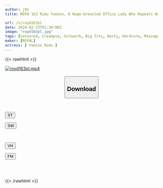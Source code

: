 ```yaml
---
author: j91
title: ROYD-163 Rimu Yumino, A Huge-breasted Office Lady Who Repeats An Aphrodisiac Squirting Shrimp Warping Climax At A Relentless Breast Torture Beauty Salon

url: /v/royd163pl
date: 2024-02-23T01:30:00Z
image: "royd163pl.jpg"
tags: [Censored, Creampie, Solowork, Big Tits, Nasty, Hardcore, Massage, Lotion	]
maker: [ROYAL]
actress: [ Yumino Rimu ]
---
```



{{< rawhtml >}}

<div class="video" data-videoid="mwQr1Kx6kLtbJPy">
    <a href="javascript:;">
        <img src="/v/royd163pl/royd163pl.jpg" width="WIDTH" height="HEIGHT" alt="royd163pl.mp4" loading="lazy">
    </a>
</div>

<script type="text/javascript" src="https://j91.asia/asset/on-demand-st.js"></script>

<br>
  <link rel="stylesheet" href="https://j91.asia/asset/bs5.css">
  
  <center>
  <button class="btn btn-primary" type="button" data-bs-toggle="collapse" data-bs-target=".multi-collapse" aria-expanded="false" aria-controls="multiCollapseExample1 multiCollapseExample2"><h2>Download</h2></button></center>
</p>
<div class="row">
  <div class="col">
    <div class="collapse multi-collapse" id="multiCollapseExample1">
      <div class="card card-body">
	      	      <br>
<div class="buttons">  
<p><a href="https://streamtape.to/v/mwQr1Kx6kLtbJPy" target="_blank"><button class="btn-hover color-3"><i class="fa fa-download"></i> ST</button></a></p>
<p><a href="https://cdnwish.com/ywc2u4f6tgt9" target="_blank"><button class="btn-hover color-2"><i class="fa fa-download"></i> SW</button></a></p></div>
    </div>
  </div>
</div>
  <div class="col">
    <div class="collapse multi-collapse" id="multiCollapseExample2">
      <div class="card card-body">
	      <br>
<div class="buttons">
<p><a href="javascript:;"><button class="btn-hover color-9"><i class="fa fa-download"></i> VH</button></a></p>
<p><a href="javascript:;"><button class="btn-hover color-8"><i class="fa fa-download"></i> FM</button></a></p></div>
<br><br>
      </div>
    </div>
  </div>
</div>

{{< /rawhtml >}}